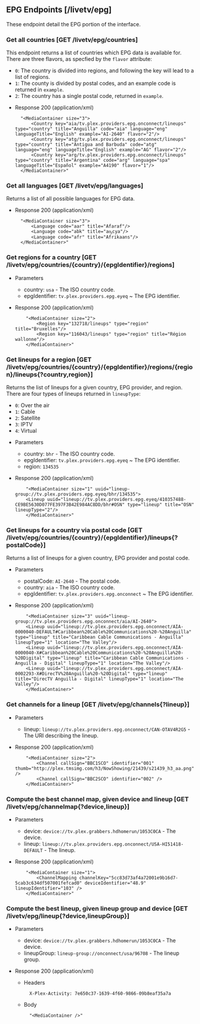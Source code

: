 ## EPG Endpoints [/livetv/epg]

These endpoint detail the EPG portion of the interface.

### Get all countries [GET /livetv/epg/countries]

This endpoint returns a list of countries which EPG data is available for. There are three flavors, as specfied by the `flavor` attribute:

- `0`: The country is divided into regions, and following the key will lead to a list of regions.
- `1`: The county is divided by postal codes, and an example code is returned in `example`.
- `2`: The country has a single postal code, returned in `example`.

+ Response 200 (application/xml)

        "<MediaContainer size="3">
            <Country key="aia/tv.plex.providers.epg.onconnect/lineups" type="country" title="Anguilla" code="aia" language="eng" languageTitle="English" example="AI-2640" flavor="2"/>
            <Country key="atg/tv.plex.providers.epg.onconnect/lineups" type="country" title="Antigua and Barbuda" code="atg" language="eng" languageTitle="English" example="AG" flavor="2"/>
            <Country key="arg/tv.plex.providers.epg.onconnect/lineups" type="country" title="Argentina" code="arg" language="spa" languageTitle="Español" example="A4190" flavor="1"/>
        </MediaContainer>"

### Get all languages [GET /livetv/epg/languages]

Returns a list of all possible languages for EPG data.

+ Response 200 (application/xml)

        "<MediaContainer size="3">
            <Language code="aar" title="Afaraf"/>
            <Language code="abk" title="аҧсуа"/>
            <Language code="afr" title="Afrikaans"/>
        </MediaContainer>"

### Get regions for a country [GET /livetv/epg/countries/{country}/{epgIdentifier}/regions]

+   Parameters
    + country: `usa` - The ISO country code.
    + epgIdentifier: `tv.plex.providers.epg.eyeq` ~ The EPG identifier.

+   Response 200 (application/xml)

            "<MediaContainer size="2">
                <Region key="132718/lineups" type="region" title="Bruxelles"/>
                <Region key="116043/lineups" type="region" title="Région wallonne"/>
            </MediaContainer>"

### Get lineups for a region [GET /livetv/epg/countries/{country}/{epgIdentifier}/regions/{region}/lineups{?country,region}]

Returns the list of lineups for a given country, EPG provider, and region. There are four types of lineups returned in `lineupType`:

- `0`: Over the air
- `1`: Cable
- `2`: Satellite
- `3`: IPTV
- `4`: Virtual

+ Parameters
  + country: `bhr` - The ISO country code.
  + epgIdentifier: `tv.plex.providers.epg.eyeq` ~ The EPG identifier.
  + region: `134535`

+ Response 200 (application/xml)

          "<MediaContainer size="1" uuid="lineup-group://tv.plex.providers.epg.eyeq/bhr/134535">
          <Lineup uuid="lineup://tv.plex.providers.epg.eyeq/410357488-CE9BE5630D077FE397F3B42E984AC8DD/bhr#OSN" type="lineup" title="OSN" lineupType="2"/>
          </MediaContainer>"

### Get lineups for a country via postal code [GET /livetv/epg/countries/{country}/{epgIdentifier}/lineups{?postalCode}]

Returns a list of lineups for a given country, EPG provider and postal code.

+   Parameters
    + postalCode: `AI-2640` - The postal code.
    + country: `aia` - The ISO country code.
    + epgIdentifier: `tv.plex.providers.epg.onconnect` ~ The EPG identifier.

+   Response 200 (application/xml)

            "<MediaContainer size="3" uuid="lineup-group://tv.plex.providers.epg.onconnect/aia/AI-2640">
            <Lineup uuid="lineup://tv.plex.providers.epg.onconnect/AIA-0000040-DEFAULT#Caribbean%20Cable%20Communications%20-%20Anguilla" type="lineup" title="Caribbean Cable Communications - Anguilla" lineupType="1" location="The Valley"/>
            <Lineup uuid="lineup://tv.plex.providers.epg.onconnect/AIA-0000040-X#Caribbean%20Cable%20Communications%20-%20Anguilla%20-%20Digital" type="lineup" title="Caribbean Cable Communications - Anguilla - Digital" lineupType="1" location="The Valley"/>
            <Lineup uuid="lineup://tv.plex.providers.epg.onconnect/AIA-0002293-X#DirecTV%20Anguilla%20-%20Digital" type="lineup" title="DirecTV Anguilla - Digital" lineupType="1" location="The Valley"/>
            </MediaContainer>"

### Get channels for a lineup [GET /livetv/epg/channels{?lineup}]

+   Parameters
    + lineup: `lineup://tv.plex.providers.epg.onconnect/CAN-OTAV4R2G5` - The URI describing the lineup.

+   Response 200 (application/xml)

            "<MediaContainer size="2">
                <Channel callSign="BBC1SCO" identifier="001" thumb="http://plex.tmsimg.com/h3/NowShowing/21439/s21439_h3_aa.png" />
                <Channel callSign="BBC2SCO" identifier="002" />
            </MediaContainer>"

### Compute the best channel map, given device and lineup [GET /livetv/epg/channelmap{?device,lineup}]

+   Parameters
    + device: `device://tv.plex.grabbers.hdhomerun/1053C0CA` - The device.
    + lineup: `lineup://tv.plex.providers.epg.onconnect/USA-HI51418-DEFAULT` - The lineup.

+   Response 200 (application/xml)

            "<MediaContainer size="1">
                <ChannelMapping channelKey="5cc83d73af4a72001e9b16d7-5cab3c634df507001fefcad0" deviceIdentifier="48.9" lineupIdentifier="103" />
            </MediaContainer>"

### Compute the best lineup, given lineup group and device [GET /livetv/epg/lineup{?device,lineupGroup}]

+   Parameters
    + device: `device://tv.plex.grabbers.hdhomerun/1053C0CA` - The device.
    + lineupGroup: `lineup-group://onconnect/usa/96708` - The lineup group.

+   Response 200 (application/xml)

    + Headers

            X-Plex-Activity: 7e650c37-1639-4f60-9866-09b8eaf35a7a

    + Body

            "<MediaContainer />"
        
